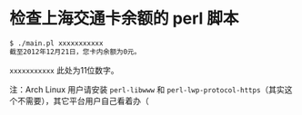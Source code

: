 # 检查上海交通卡余额的 perl 脚本

``` bash
$ ./main.pl xxxxxxxxxxx
截至2012年12月21日，您卡内余额为0元。
```
`xxxxxxxxxxx` 此处为11位数字。

注：Arch Linux 用户请安装 `perl-libwww` 和 `perl-lwp-protocol-https`（其实这个不需要），其它平台用户自己看着办（

